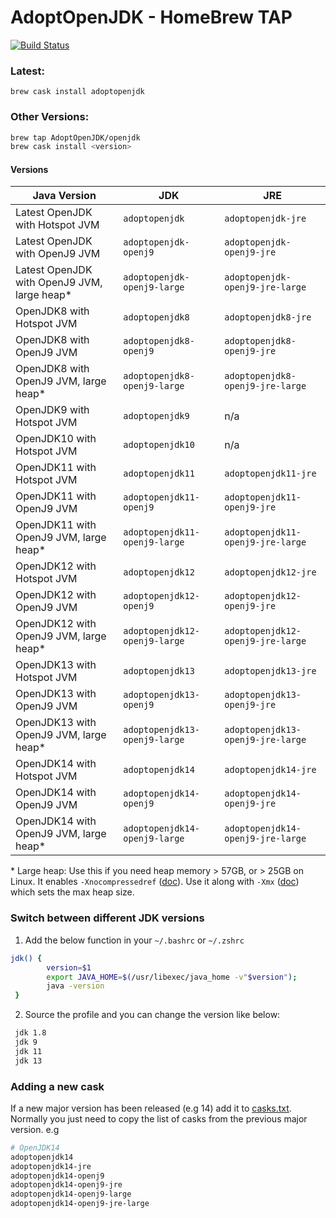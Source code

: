 # AdoptOpenJDK - HomeBrew TAP

[![Build Status](https://travis-ci.com/AdoptOpenJDK/homebrew-openjdk.svg?branch=master)](https://travis-ci.com/AdoptOpenJDK/homebrew-openjdk)

### Latest:
`brew cask install adoptopenjdk`

### Other Versions:
```bash
brew tap AdoptOpenJDK/openjdk
brew cask install <version>
```

#### Versions
| Java Version | JDK | JRE
|--|--|--|
| Latest OpenJDK with Hotspot JVM | `adoptopenjdk` | `adoptopenjdk-jre` | 
| Latest OpenJDK with OpenJ9 JVM | `adoptopenjdk-openj9` | `adoptopenjdk-openj9-jre` | 
| Latest OpenJDK with OpenJ9 JVM, large heap* | `adoptopenjdk-openj9-large` | `adoptopenjdk-openj9-jre-large` | 
| OpenJDK8 with Hotspot JVM | `adoptopenjdk8` | `adoptopenjdk8-jre` |
| OpenJDK8 with OpenJ9 JVM | `adoptopenjdk8-openj9` | `adoptopenjdk8-openj9-jre` |
| OpenJDK8 with OpenJ9 JVM, large heap* | `adoptopenjdk8-openj9-large` | `adoptopenjdk8-openj9-jre-large` |
| OpenJDK9 with Hotspot JVM | `adoptopenjdk9` | n/a |
| OpenJDK10 with Hotspot JVM | `adoptopenjdk10` | n/a |
| OpenJDK11 with Hotspot JVM | `adoptopenjdk11` | `adoptopenjdk11-jre` |
| OpenJDK11 with OpenJ9 JVM | `adoptopenjdk11-openj9` | `adoptopenjdk11-openj9-jre` |
| OpenJDK11 with OpenJ9 JVM, large heap* | `adoptopenjdk11-openj9-large` | `adoptopenjdk11-openj9-jre-large` |
| OpenJDK12 with Hotspot JVM | `adoptopenjdk12` | `adoptopenjdk12-jre` |
| OpenJDK12 with OpenJ9 JVM | `adoptopenjdk12-openj9` | `adoptopenjdk12-openj9-jre` |
| OpenJDK12 with OpenJ9 JVM, large heap* | `adoptopenjdk12-openj9-large` | `adoptopenjdk12-openj9-jre-large` |
| OpenJDK13 with Hotspot JVM | `adoptopenjdk13` | `adoptopenjdk13-jre` |
| OpenJDK13 with OpenJ9 JVM | `adoptopenjdk13-openj9` | `adoptopenjdk13-openj9-jre` |
| OpenJDK13 with OpenJ9 JVM, large heap* | `adoptopenjdk13-openj9-large` | `adoptopenjdk13-openj9-jre-large` |
| OpenJDK14 with Hotspot JVM | `adoptopenjdk14` | `adoptopenjdk14-jre` |
| OpenJDK14 with OpenJ9 JVM | `adoptopenjdk14-openj9` | `adoptopenjdk14-openj9-jre` |
| OpenJDK14 with OpenJ9 JVM, large heap* | `adoptopenjdk14-openj9-large` | `adoptopenjdk14-openj9-jre-large` |

\* Large heap: Use this if you need heap memory > 57GB, or > 25GB on Linux. It enables `-Xnocompressedref` ([doc][docnocref]). Use it along with `-Xmx` ([doc][docmx]) which sets the max heap size.

[docnocref]: https://www.eclipse.org/openj9/docs/xcompressedrefs/
[docmx]: https://www.eclipse.org/openj9/docs/xms/

### Switch between different JDK versions
1. Add the below function in your `~/.bashrc` or `~/.zshrc` 
```bash
jdk() {
        version=$1
        export JAVA_HOME=$(/usr/libexec/java_home -v"$version");
        java -version
 }
```

 2. Source the profile and you can change the version like below:
 ```bash
  jdk 1.8
  jdk 9
  jdk 11
  jdk 13
  ```

### Adding a new cask
If a new major version has been released (e.g 14) add it to [casks.txt](casks.txt). Normally you just need to copy the list of casks from the previous major version. e.g

```bash
# OpenJDK14
adoptopenjdk14
adoptopenjdk14-jre
adoptopenjdk14-openj9
adoptopenjdk14-openj9-jre
adoptopenjdk14-openj9-large
adoptopenjdk14-openj9-jre-large
```
 
